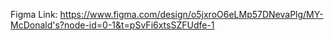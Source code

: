 Figma Link: https://www.figma.com/design/o5jxroO6eLMp57DNevaPlg/MY-McDonald's?node-id=0-1&t=pSvFi6xtsSZFUdfe-1
